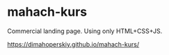 # mahach-kurs

Commercial landing page. Using only HTML+CSS+JS.

https://dimahoperskiy.github.io/mahach-kurs/
